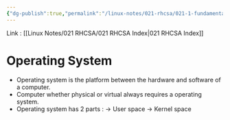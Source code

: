 ```yaml
---
{"dg-publish":true,"permalink":"/linux-notes/021-rhcsa/021-1-fundamentals-of-computer/021-1-1-operating-system/"}
---
```


Link : [[Linux Notes/021 RHCSA/021 RHCSA Index\|021 RHCSA Index]]
# Operating System
- Operating system is the platform between the hardware and software of a computer.
- Computer whether physical or virtual always requires a operating system.
- Operating system has 2 parts : 
	&rarr; User space
	&rarr; Kernel space


<style> .container {font-family: sans-serif; text-align: center;} .button-wrapper button {z-index: 1;height: 40px; width: 100px; margin: 10px;padding: 5px;} .excalidraw .App-menu_top .buttonList { display: flex;} .excalidraw-wrapper { height: 800px; margin: 50px; position: relative;} :root[dir="ltr"] .excalidraw .layer-ui__wrapper .zen-mode-transition.App-menu_bottom--transition-left {transform: none;} </style><script src="https://cdn.jsdelivr.net/npm/react@17/umd/react.production.min.js"></script><script src="https://cdn.jsdelivr.net/npm/react-dom@17/umd/react-dom.production.min.js"></script><script type="text/javascript" src="https://cdn.jsdelivr.net/npm/@excalidraw/excalidraw@0/dist/excalidraw.production.min.js"></script><div id="Operating_Systemexcalidraw.md1"></div><script>(function(){const InitialData={"type":"excalidraw","version":2,"source":"https://github.com/zsviczian/obsidian-excalidraw-plugin/releases/tag/1.9.19","elements":[{"type":"ellipse","version":70,"versionNonce":646294535,"isDeleted":false,"id":"zTdOWJtQWMmVqDe6m9uGj","fillStyle":"hachure","strokeWidth":1,"strokeStyle":"solid","roughness":1,"opacity":100,"angle":0,"x":-114.20831298828125,"y":-167.49478149414062,"strokeColor":"#1e1e1e","backgroundColor":"transparent","width":254.66668701171875,"height":270,"seed":369671689,"groupIds":[],"frameId":null,"roundness":{"type":2},"boundElements":[{"id":"IeraYFesQMtaab8GLqhQu","type":"arrow"}],"updated":1694689071686,"link":null,"locked":false},{"type":"line","version":120,"versionNonce":308450951,"isDeleted":false,"id":"AM3Y6Lr0lvP-SDhVh-wQ3","fillStyle":"hachure","strokeWidth":1,"strokeStyle":"dashed","roughness":1,"opacity":100,"angle":0,"x":-115.5416259765625,"y":-30.16143798828125,"strokeColor":"#1e1e1e","backgroundColor":"transparent","width":256,"height":8,"seed":1868962633,"groupIds":[],"frameId":null,"roundness":{"type":2},"boundElements":[],"updated":1694688806888,"link":null,"locked":false,"startBinding":null,"endBinding":null,"lastCommittedPoint":null,"startArrowhead":null,"endArrowhead":null,"points":[[0,0],[256,-8]]},{"type":"text","version":42,"versionNonce":602504967,"isDeleted":false,"id":"fUemF6sB","fillStyle":"hachure","strokeWidth":1,"strokeStyle":"dashed","roughness":1,"opacity":100,"angle":0,"x":-40.40839843749998,"y":-99.86249999999998,"strokeColor":"#1971c2","backgroundColor":"transparent","width":106.79989624023438,"height":25,"seed":2101939849,"groupIds":[],"frameId":null,"roundness":null,"boundElements":[],"updated":1694689948229,"link":null,"locked":false,"fontSize":20,"fontFamily":1,"text":"user space","rawText":"user space","textAlign":"left","verticalAlign":"top","containerId":null,"originalText":"user space","lineHeight":1.25,"baseline":17},{"type":"text","version":49,"versionNonce":2048267209,"isDeleted":false,"id":"A78yOc9I","fillStyle":"hachure","strokeWidth":1,"strokeStyle":"dashed","roughness":1,"opacity":100,"angle":0,"x":-40.408300781250034,"y":11.070825195312523,"strokeColor":"#f08c00","backgroundColor":"transparent","width":119.85989379882812,"height":25,"seed":277829321,"groupIds":[],"frameId":null,"roundness":null,"boundElements":[],"updated":1694689951581,"link":null,"locked":false,"fontSize":20,"fontFamily":1,"text":"kernel space","rawText":"kernel space","textAlign":"left","verticalAlign":"top","containerId":null,"originalText":"kernel space","lineHeight":1.25,"baseline":17},{"type":"arrow","version":687,"versionNonce":1650101257,"isDeleted":false,"id":"IeraYFesQMtaab8GLqhQu","fillStyle":"hachure","strokeWidth":1,"strokeStyle":"dashed","roughness":1,"opacity":100,"angle":0.21058060826902292,"x":305.9203355067381,"y":-139.22324023124895,"strokeColor":"#1e1e1e","backgroundColor":"transparent","width":163.3323294851177,"height":43.38078816618735,"seed":513971273,"groupIds":[],"frameId":null,"roundness":{"type":2},"boundElements":[],"updated":1694689011982,"link":null,"locked":false,"startBinding":null,"endBinding":{"elementId":"zTdOWJtQWMmVqDe6m9uGj","focus":-0.5812719666957684,"gap":21.006538988340026},"lastCommittedPoint":null,"startArrowhead":null,"endArrowhead":"arrow","points":[[0,0],[-91.2544689912008,26.469663977630958],[-163.3323294851177,43.38078816618735]]},{"type":"text","version":30,"versionNonce":289064232,"isDeleted":false,"id":"myCdycc2","fillStyle":"hachure","strokeWidth":1,"strokeStyle":"dashed","roughness":1,"opacity":100,"angle":0,"x":198.66185411401102,"y":-147.98956298828136,"strokeColor":"#2f9e44","backgroundColor":"transparent","width":62.659942626953125,"height":25,"seed":947945287,"groupIds":[],"frameId":null,"roundness":null,"boundElements":[],"updated":1694959876421,"link":null,"locked":false,"fontSize":20,"fontFamily":1,"text":"1. user","rawText":"1. user","textAlign":"left","verticalAlign":"top","containerId":null,"originalText":"1. user","lineHeight":1.25,"baseline":17},{"type":"text","version":54,"versionNonce":44909352,"isDeleted":false,"id":"yV5j65NW","fillStyle":"hachure","strokeWidth":1,"strokeStyle":"dashed","roughness":1,"opacity":100,"angle":0,"x":191.99510606713602,"y":-102.65625000000011,"strokeColor":"#2f9e44","backgroundColor":"transparent","width":108.49989318847656,"height":25,"seed":1634387145,"groupIds":[],"frameId":null,"roundness":null,"boundElements":[],"updated":1694959867853,"link":null,"locked":false,"fontSize":20,"fontFamily":1,"text":"Instruction","rawText":"Instruction","textAlign":"left","verticalAlign":"top","containerId":null,"originalText":"Instruction","lineHeight":1.25,"baseline":17},{"type":"arrow","version":177,"versionNonce":508983593,"isDeleted":false,"id":"HGLduGAkWYemf0-gR58I4","fillStyle":"hachure","strokeWidth":1,"strokeStyle":"dashed","roughness":1,"opacity":100,"angle":0,"x":119.32854112572971,"y":-83.32290649414068,"strokeColor":"#1e1e1e","backgroundColor":"transparent","width":52,"height":113.33334350585949,"seed":1086159785,"groupIds":[],"frameId":null,"roundness":{"type":2},"boundElements":[],"updated":1694689073134,"link":null,"locked":false,"startBinding":null,"endBinding":null,"lastCommittedPoint":null,"startArrowhead":null,"endArrowhead":"arrow","points":[[0,0],[47.99993896484381,60.66665649414068],[-4.000061035156193,113.33334350585949]]},{"type":"text","version":68,"versionNonce":1119074392,"isDeleted":false,"id":"tcse12eZ","fillStyle":"hachure","strokeWidth":1,"strokeStyle":"dashed","roughness":1,"opacity":100,"angle":0,"x":178.66173204369852,"y":-22.322906494140625,"strokeColor":"#2f9e44","backgroundColor":"transparent","width":149.85989379882812,"height":50,"seed":170072327,"groupIds":[],"frameId":null,"roundness":null,"boundElements":[],"updated":1694959870485,"link":null,"locked":false,"fontSize":20,"fontFamily":1,"text":"2. passed to \n   kernel space","rawText":"2. passed to \n   kernel space","textAlign":"left","verticalAlign":"top","containerId":null,"originalText":"2. passed to \n   kernel space","lineHeight":1.25,"baseline":42},{"type":"text","version":65,"versionNonce":775734471,"isDeleted":false,"id":"3bPRfvNr","fillStyle":"hachure","strokeWidth":1,"strokeStyle":"dashed","roughness":1,"opacity":100,"angle":0,"x":-82.0047718625517,"y":118.34378051757824,"strokeColor":"#e03131","backgroundColor":"transparent","width":235.61988830566406,"height":35,"seed":869366503,"groupIds":[],"frameId":null,"roundness":null,"boundElements":[],"updated":1694689938381,"link":null,"locked":false,"fontSize":28,"fontFamily":1,"text":"Operating system","rawText":"Operating system","textAlign":"left","verticalAlign":"top","containerId":null,"originalText":"Operating system","lineHeight":1.25,"baseline":24},{"type":"text","version":189,"versionNonce":1596404776,"isDeleted":false,"id":"hSruqJZr","fillStyle":"hachure","strokeWidth":1,"strokeStyle":"dashed","roughness":1,"opacity":100,"angle":0,"x":-275.67151990942705,"y":36.67706298828131,"strokeColor":"#2f9e44","backgroundColor":"transparent","width":174.099853515625,"height":50,"seed":1361897545,"groupIds":[],"frameId":null,"roundness":null,"boundElements":[],"updated":1694959872589,"link":null,"locked":false,"fontSize":20,"fontFamily":1,"text":"3. Execution of \n   the instruction","rawText":"3. Execution of \n   the instruction","textAlign":"left","verticalAlign":"top","containerId":null,"originalText":"3. Execution of \n   the instruction","lineHeight":1.25,"baseline":42},{"type":"text","version":85,"versionNonce":21067608,"isDeleted":false,"id":"OjhigPTw","fillStyle":"hachure","strokeWidth":1,"strokeStyle":"dashed","roughness":1,"opacity":100,"angle":0,"x":-291.67158094458307,"y":-155.32290649414077,"strokeColor":"#2f9e44","backgroundColor":"transparent","width":171.43988037109375,"height":75,"seed":117600103,"groupIds":[],"frameId":null,"roundness":null,"boundElements":[],"updated":1694959874285,"link":null,"locked":false,"fontSize":20,"fontFamily":1,"text":"4. Output/Error\n   derived back\n   at user space","rawText":"4. Output/Error\n   derived back\n   at user space","textAlign":"left","verticalAlign":"top","containerId":null,"originalText":"4. Output/Error\n   derived back\n   at user space","lineHeight":1.25,"baseline":67},{"id":"8XUlyVhkEc3-_0YX4LF6U","type":"arrow","x":-99.18880811743446,"y":13.784503936767635,"width":74.66549682617188,"height":94.12059020996094,"angle":0,"strokeColor":"#1e1e1e","backgroundColor":"transparent","fillStyle":"hachure","strokeWidth":1,"strokeStyle":"dashed","roughness":1,"opacity":100,"groupIds":[],"frameId":null,"roundness":{"type":2},"seed":975043112,"version":231,"versionNonce":1826123048,"isDeleted":false,"boundElements":null,"updated":1694959860333,"link":null,"locked":false,"points":[[0,0],[-66.25253295898438,-58.89112854003906],[8.4129638671875,-94.12059020996094]],"lastCommittedPoint":null,"startBinding":null,"endBinding":null,"startArrowhead":null,"endArrowhead":"arrow"}],"appState":{"theme":"dark","viewBackgroundColor":"#ffffff","currentItemStrokeColor":"#2f9e44","currentItemBackgroundColor":"transparent","currentItemFillStyle":"hachure","currentItemStrokeWidth":1,"currentItemStrokeStyle":"dashed","currentItemRoughness":1,"currentItemOpacity":100,"currentItemFontFamily":1,"currentItemFontSize":28,"currentItemTextAlign":"left","currentItemStartArrowhead":null,"currentItemEndArrowhead":"arrow","scrollX":413.99508253149696,"scrollY":252.45793151855463,"zoom":{"value":2},"currentItemRoundness":"round","gridSize":null,"gridColor":{"Bold":"#C9C9C9FF","Regular":"#EDEDEDFF"},"currentStrokeOptions":null,"previousGridSize":null,"frameRendering":{"enabled":true,"clip":true,"name":true,"outline":true}},"files":{}};InitialData.scrollToContent=true;App=()=>{const e=React.useRef(null),t=React.useRef(null),[n,i]=React.useState({width:void 0,height:void 0});return React.useEffect(()=>{i({width:t.current.getBoundingClientRect().width,height:t.current.getBoundingClientRect().height});const e=()=>{i({width:t.current.getBoundingClientRect().width,height:t.current.getBoundingClientRect().height})};return window.addEventListener("resize",e),()=>window.removeEventListener("resize",e)},[t]),React.createElement(React.Fragment,null,React.createElement("div",{className:"excalidraw-wrapper",ref:t},React.createElement(ExcalidrawLib.Excalidraw,{ref:e,width:n.width,height:n.height,initialData:InitialData,viewModeEnabled:!0,zenModeEnabled:!0,gridModeEnabled:!1})))},excalidrawWrapper=document.getElementById("Operating_Systemexcalidraw.md1");ReactDOM.render(React.createElement(App),excalidrawWrapper);})();</script>




